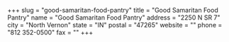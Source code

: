 +++
slug = "good-samaritan-food-pantry"
title = "Good Samaritan Food Pantry"
name = "Good Samaritan Food Pantry"
address = "2250 N SR 7"
city = "North Vernon"
state = "IN"
postal = "47265"
website = ""
phone = "812 352-0500"
fax = ""
+++
